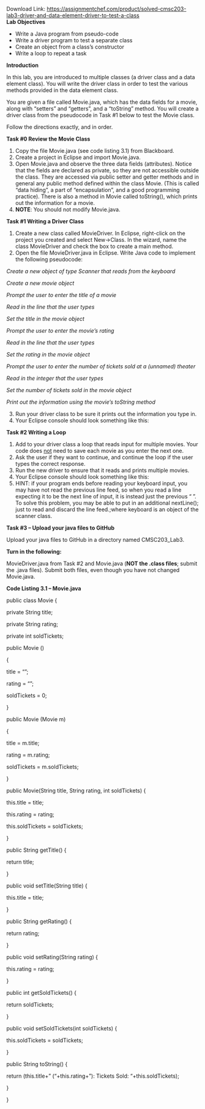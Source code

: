 Download Link: https://assignmentchef.com/product/solved-cmsc203-lab3-driver-and-data-element-driver-to-test-a-class
<br>
<strong style="font-family: -apple-system, BlinkMacSystemFont, 'Segoe UI', Roboto, Oxygen-Sans, Ubuntu, Cantarell, 'Helvetica Neue', sans-serif;">Lab Objectives</strong>




<ul>

 <li>Write a Java program from pseudo-code</li>

 <li>Write a driver program to test a separate class</li>

 <li>Create an object from a class’s constructor</li>

 <li>Write a loop to repeat a task</li>

</ul>







<strong>Introduction</strong>







In this lab, you are introduced to multiple classes (a driver class and a data element class).  You will write the driver class in order to test the various methods provided in the data element class.




You are given a file called Movie.java, which has the data fields for a movie, along with “setters” and “getters”, and a “toString” method.  You will create a driver class from the pseudocode in Task #1 below to test the Movie class.




Follow the directions exactly, and in order.




<strong>Task #0 Review the Movie Class</strong>




<ol>

 <li>Copy the file Movie.java (see code listing 3.1) from Blackboard.</li>

 <li>Create a project in Eclipse and import Movie.java.</li>

 <li>Open Movie.java and observe the three data fields (attributes). Notice that the fields are declared as private, so they are not accessible outside the class. They are accessed via public setter and getter methods and in general any public method defined within the class Movie. (This is called “data hiding”, a part of “encapsulation”, and a good programming practice).  There is also a method in Movie called toString(), which prints out the information for a movie.</li>

 <li><strong>NOTE</strong>: You should not modify Movie.java.</li>

</ol>




<strong>Task #1 Writing a Driver Class</strong>




<ol>

 <li>Create a new class called MovieDriver. In Eclipse, right-click on the project you created and select New-&gt;Class.  In the wizard, name the class MovieDriver and check the box to create a main method.</li>

 <li>Open the file MovieDriver.java in Eclipse. Write Java code to implement the following pseudocode:</li>

</ol>

<em>Create a new object of type Scanner that reads from the keyboard</em>

<em>Create a new movie object</em>

<em>Prompt the user to enter the title of a movie </em>

<em>Read in the line that the user types</em>

<em>Set the title in the movie object</em>

<em>Prompt the user to enter the movie’s rating</em>

<em>Read in the line that the user types</em>

<em>Set the rating in the movie object</em>

<em>Prompt the user to enter the number of tickets sold at a (unnamed) theater</em>

<em>Read in the integer that the user types</em>

<em>Set the number of tickets sold in the movie object</em>

<em>Print out the information using the movie’s toString method</em>

<em> </em>

<ol start="3">

 <li>Run your driver class to be sure it prints out the information you type in.</li>

 <li>Your Eclipse console should look something like this:</li>

</ol>




<strong>Task #2 Writing a Loop</strong>

<ol>

 <li>Add to your driver class a loop that reads input for multiple movies. Your code does <u>not</u> need to save each movie as you enter the next one.</li>

 <li>Ask the user if they want to continue, and continue the loop if the user types the correct response.</li>

 <li>Run the new driver to ensure that it reads and prints multiple movies.</li>

 <li>Your Eclipse console should look something like this:</li>

 <li>HINT: if your program ends before reading your keyboard input, you may have not read the previous line feed, so when you read a line expecting it to be the next line of input, it is instead just the previous “
”. To solve this problem, you may be able to put in an additional nextLine(); just to read and discard the line feed.;where keyboard is an object of the scanner class.</li>

</ol>

<strong> </strong>

<strong> </strong>

<strong>Task #3 – Upload your java files to GitHub</strong>




Upload your java files to GitHub in a directory named CMSC203_Lab3.







<strong>Turn in the following:</strong>

MovieDriver.java from Task #2 and Movie.java (<strong>NOT the .class files</strong>; submit the .java files).  Submit both files, even though you have not changed Movie.java.




<strong>Code Listing 3.1 – Movie.java</strong>




public class Movie {




private String title;

private String rating;

private int  soldTickets;







public  Movie ()

{

title = “”;

rating = “”;

soldTickets = 0;

}




public  Movie (Movie m)

{

title = m.title;

rating = m.rating;

soldTickets = m.soldTickets;

}




public Movie(String title, String rating, int soldTickets) {




this.title = title;

this.rating = rating;

this.soldTickets = soldTickets;

}




public String getTitle() {

return title;

}




public void setTitle(String title) {

this.title = title;

}




public String getRating() {

return rating;

}




public void setRating(String rating) {

this.rating = rating;

}




public int getSoldTickets() {

return soldTickets;

}




public void setSoldTickets(int soldTickets) {

this.soldTickets = soldTickets;

}




public String toString() {

return (this.title+” (“+this.rating+”): Tickets Sold: “+this.soldTickets);

}

}


